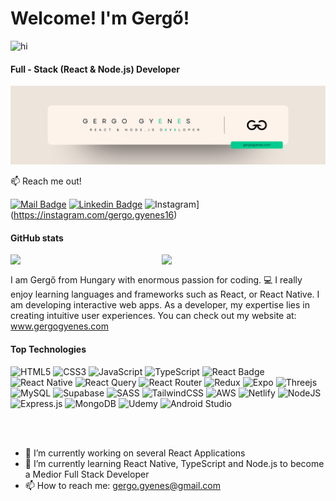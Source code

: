 # Welcome! I'm Gergő! 
<img src="https://user-images.githubusercontent.com/1303154/88677602-1635ba80-d120-11ea-84d8-d263ba5fc3c0.gif" width="28px" height="28px" alt="hi">

#### Full - Stack (React & Node.js) Developer

![Jr. Frontend - React Developer](https://github.com/gergowebdev/gergowebdev/blob/main/Gergő.png)

:mailbox: Reach me out!

[![Mail Badge](https://img.shields.io/badge/-Gergő-c0392b?style=flat&labelColor=c0392b&logo=gmail&logoColor=white)](mailto:gergo.gyenes@gmail.com)
[![Linkedin Badge](https://img.shields.io/badge/-Gergő-0e76a8?style=flat&labelColor=0e76a8&logo=linkedin&logoColor=white)](https://www.linkedin.com/in/gergo-developer/)
![Instagram](https://img.shields.io/badge/Instagram-%23E4405F.svg?style=for-the-badge&logo=Instagram&logoColor=white)](https://instagram.com/gergo.gyenes16)


#### GitHub stats

<img align="left" width="48%" src="https://github-readme-stats.vercel.app/api?username=gergowebdev&show_icons=true&theme=dark"/>

<img align="left" width="48%" src="https://github-readme-stats.vercel.app/api/top-langs/?username=gergowebdev&layout=compact"/>

<br>

I am Gergő from Hungary with enormous passion for coding. :computer: I really enjoy learning languages and frameworks such as React, or React Native.
I am developing interactive web apps. As a developer, my expertise lies in creating intuitive user experiences. You can check out my website at: www.gergogyenes.com






#### Top Technologies

![HTML5](https://img.shields.io/badge/html5-%23E34F26.svg?style=for-the-badge&logo=html5&logoColor=white)
![CSS3](https://img.shields.io/badge/css3-%231572B6.svg?style=for-the-badge&logo=css3&logoColor=white)
![JavaScript](https://img.shields.io/badge/javascript-%23323330.svg?style=for-the-badge&logo=javascript&logoColor=%23F7DF1E)
![TypeScript](https://img.shields.io/badge/typescript-%23007ACC.svg?style=for-the-badge&logo=typescript&logoColor=white)
![React Badge](https://img.shields.io/badge/-React-61DBFB?style=for-the-badge&labelColor=black&logo=react&logoColor=61DBFB)
![React Native](https://img.shields.io/badge/react_native-%2320232a.svg?style=for-the-badge&logo=react&logoColor=%2361DAFB)
![React Query](https://img.shields.io/badge/-React%20Query-FF4154?style=for-the-badge&logo=react%20query&logoColor=white)
![React Router](https://img.shields.io/badge/React_Router-CA4245?style=for-the-badge&logo=react-router&logoColor=white)
![Redux](https://img.shields.io/badge/redux-%23593d88.svg?style=for-the-badge&logo=redux&logoColor=white)
![Expo](https://img.shields.io/badge/expo-1C1E24?style=for-the-badge&logo=expo&logoColor=#D04A37)
![Threejs](https://img.shields.io/badge/threejs-black?style=for-the-badge&logo=three.js&logoColor=white)
![MySQL](https://img.shields.io/badge/mysql-%2300f.svg?style=for-the-badge&logo=mysql&logoColor=white)
![Supabase](https://img.shields.io/badge/Supabase-3ECF8E?style=for-the-badge&logo=supabase&logoColor=white)
![SASS](https://img.shields.io/badge/SASS-hotpink.svg?style=for-the-badge&logo=SASS&logoColor=white)
![TailwindCSS](https://img.shields.io/badge/tailwindcss-%2338B2AC.svg?style=for-the-badge&logo=tailwind-css&logoColor=white)
![AWS](https://img.shields.io/badge/AWS-%23FF9900.svg?style=for-the-badge&logo=amazon-aws&logoColor=white)
![Netlify](https://img.shields.io/badge/netlify-%23000000.svg?style=for-the-badge&logo=netlify&logoColor=#00C7B7)
![NodeJS](https://img.shields.io/badge/node.js-6DA55F?style=for-the-badge&logo=node.js&logoColor=white)
![Express.js](https://img.shields.io/badge/express.js-%23404d59.svg?style=for-the-badge&logo=express&logoColor=%2361DAFB)
![MongoDB](https://img.shields.io/badge/MongoDB-%234ea94b.svg?style=for-the-badge&logo=mongodb&logoColor=white)
![Udemy](https://img.shields.io/badge/Udemy-A435F0?style=for-the-badge&logo=Udemy&logoColor=white)
![Android Studio](https://img.shields.io/badge/android%20studio-346ac1?style=for-the-badge&logo=android%20studio&logoColor=white)


<br>
<br>


- 🔭 I’m currently working on several React Applications 
- 🌱 I’m currently learning React Native, TypeScript and Node.js to become a Medior Full Stack Developer
- :mailbox: How to reach me: gergo.gyenes@gmail.com
